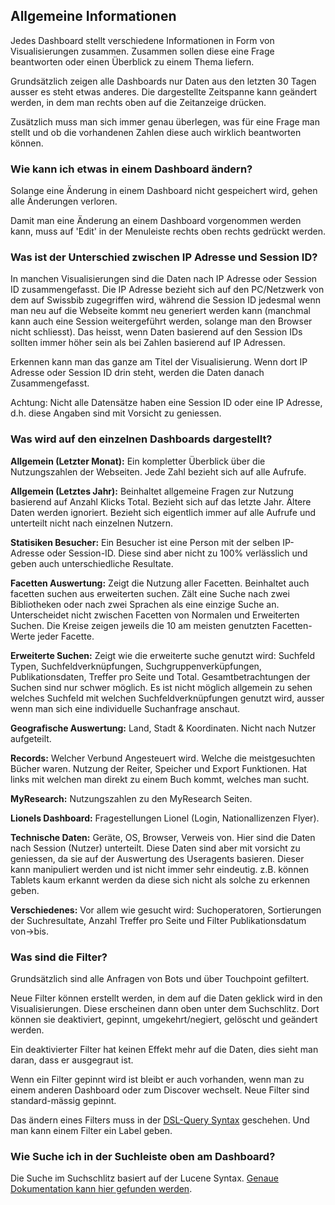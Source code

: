 ## Allgemeine Informationen
Jedes Dashboard stellt verschiedene Informationen in Form von Visualisierungen zusammen. Zusammen sollen diese eine Frage beantworten oder einen Überblick zu einem Thema liefern. 

Grundsätzlich zeigen alle Dashboards nur Daten aus den letzten 30 Tagen ausser es steht etwas anderes. Die dargestellte Zeitspanne kann geändert werden, in dem man rechts oben auf die Zeitanzeige drücken. 

Zusätzlich muss man sich immer genau überlegen, was für eine Frage man stellt und ob die vorhandenen Zahlen diese auch wirklich beantworten können.

### Wie kann ich etwas in einem Dashboard ändern?
Solange eine Änderung in einem Dashboard nicht gespeichert wird, gehen alle Änderungen verloren.

Damit man eine Änderung an einem Dashboard vorgenommen werden kann, muss auf 'Edit' in der Menuleiste rechts oben rechts gedrückt werden.

### Was ist der Unterschied zwischen IP Adresse und Session ID?
In manchen Visualisierungen sind die Daten nach IP Adresse oder Session ID zusammengefasst. Die IP Adresse bezieht sich auf den PC/Netzwerk von dem auf Swissbib zugegriffen wird, während die Session ID jedesmal wenn man neu auf die Webseite kommt neu generiert werden kann (manchmal kann auch eine Session weitergeführt werden, solange man den Browser nicht schliesst). Das heisst, wenn Daten basierend auf den Session IDs sollten immer höher sein als bei Zahlen basierend auf IP Adressen.

Erkennen kann man das ganze am Titel der Visualisierung. Wenn dort IP Adresse oder Session ID drin steht, werden die Daten danach Zusammengefasst.

Achtung: Nicht alle Datensätze haben eine Session ID oder eine IP Adresse, d.h. diese Angaben sind mit Vorsicht zu geniessen. 

### Was wird auf den einzelnen Dashboards dargestellt?
**Allgemein (Letzter Monat):** Ein kompletter Überblick über die Nutzungszahlen der Webseiten. Jede Zahl bezieht sich auf alle Aufrufe.

**Allgemein (Letztes Jahr):** Beinhaltet allgemeine Fragen zur Nutzung basierend auf Anzahl Klicks Total. Bezieht sich auf das letzte Jahr. Ältere Daten werden ignoriert. Bezieht sich eigentlich immer auf alle Aufrufe und unterteilt nicht nach einzelnen Nutzern.

**Statisiken Besucher:** Ein Besucher ist eine Person mit der selben IP-Adresse oder Session-ID. Diese sind aber nicht zu 100% verlässlich und geben auch unterschiedliche Resultate.

**Facetten Auswertung:** Zeigt die Nutzung aller Facetten. Beinhaltet auch facetten suchen aus erweiterten suchen. Zält eine Suche nach zwei Bibliotheken oder nach zwei Sprachen als eine einzige Suche an. Unterscheidet nicht zwischen Facetten von Normalen und Erweiterten Suchen. Die Kreise zeigen jeweils die 10 am meisten genutzten Facetten-Werte jeder Facette.

**Erweiterte Suchen:** Zeigt wie die erweiterte suche genutzt wird: Suchfeld Typen, Suchfeldverknüpfungen, Suchgruppenverküpfungen, Publikationsdaten, Treffer pro Seite und Total. Gesamtbetrachtungen der Suchen sind nur schwer möglich. Es ist nicht möglich allgemein zu sehen welches Suchfeld mit welchen Suchfeldverknüpfungen genutzt wird, ausser wenn man sich eine individuelle Suchanfrage anschaut.

**Geografische Auswertung:** Land, Stadt & Koordinaten. Nicht nach Nutzer aufgeteilt.

**Records:** Welcher Verbund Angesteuert wird. Welche die meistgesuchten Bücher waren. Nutzung der Reiter, Speicher und Export Funktionen. Hat links mit welchen man direkt zu einem Buch kommt, welches man sucht.

**MyResearch:** Nutzungszahlen zu den MyResearch Seiten.

**Lionels Dashboard:** Fragestellungen Lionel (Login, Nationallizenzen Flyer).

**Technische Daten:** Geräte, OS, Browser, Verweis von. Hier sind die Daten nach Session (Nutzer) unterteilt. Diese Daten sind aber mit vorsicht zu geniessen, da sie auf der Auswertung des Useragents basieren. Dieser kann manipuliert werden und ist nicht immer sehr eindeutig. z.B. können Tablets kaum erkannt werden da diese sich nicht als solche zu erkennen geben.

**Verschiedenes:** Vor allem wie gesucht wird: Suchoperatoren, Sortierungen der Suchresultate, Anzahl Treffer pro Seite und Filter Publikationsdatum von->bis.

### Was sind die Filter?

Grundsätzlich sind alle Anfragen von Bots und über Touchpoint gefiltert. 

Neue Filter können erstellt werden, in dem auf die Daten geklick wird in den Visualisierungen. Diese erscheinen dann oben unter dem Suchschlitz. Dort können sie deaktiviert, gepinnt, umgekehrt/negiert, gelöscht und geändert werden.

Ein deaktivierter Filter hat keinen Effekt mehr auf die Daten, dies sieht man daran, dass er ausgegraut ist. 

Wenn ein Filter gepinnt wird ist bleibt er auch vorhanden, wenn man zu einem anderen Dashboard oder zum Discover wechselt. Neue Filter sind standard-mässig gepinnt.

Das ändern eines Filters muss in der [DSL-Query Syntax](https://www.elastic.co/guide/en/elasticsearch/reference/5.3/query-dsl.html) geschehen. Und man kann einem Filter ein Label geben.

### Wie Suche ich in der Suchleiste oben am Dashboard?

Die Suche im Suchschlitz basiert auf der Lucene Syntax. [Genaue Dokumentation kann hier gefunden werden](https://lucene.apache.org/core/2_9_4/queryparsersyntax.html).
